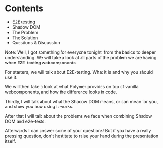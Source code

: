 # Contents

- E2E testing
- Shadow DOM
- The Problem
- The Solution
- Questions & Discussion

Note: 
Well, I got something for everyone tonight, from the basics to deeper understanding. We will take a look at all parts of the problem we are having when E2E-testing webcomponents

For starters, we will talk about E2E-testing. What it is and why you should use it. 

We will then take a look at what Polymer provides on top of vanilla webcomponents, and how the difference looks in code. 

Thirdly, I will talk about what the Shadow DOM means, or can mean for you, and show you how using it works.

After that I will talk about the problems we face when combining Shadow DOM and e2e-tests. 

Afterwards I can answer some of your questions! But if you have a really pressing question, don't hestitate to raise your hand during the presentation itself. 